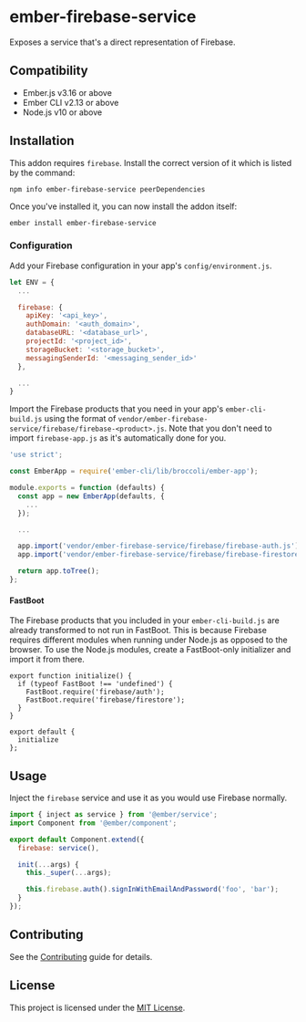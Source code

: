 ember-firebase-service
==============================================================================

Exposes a service that's a direct representation of Firebase.


Compatibility
------------------------------------------------------------------------------

* Ember.js v3.16 or above
* Ember CLI v2.13 or above
* Node.js v10 or above


Installation
------------------------------------------------------------------------------

This addon requires `firebase`. Install the correct version of it which is listed by the command:

```
npm info ember-firebase-service peerDependencies
```

Once you've installed it, you can now install the addon itself:

```
ember install ember-firebase-service
```

### Configuration

Add your Firebase configuration in your app's `config/environment.js`.

```javascript
let ENV = {
  ...

  firebase: {
    apiKey: '<api_key>',
    authDomain: '<auth_domain>',
    databaseURL: '<database_url>',
    projectId: '<project_id>',
    storageBucket: '<storage_bucket>',
    messagingSenderId: '<messaging_sender_id>'
  },

  ...
}
```

Import the Firebase products that you need in your app's `ember-cli-build.js` using the format of `vendor/ember-firebase-service/firebase/firebase-<product>.js`. Note that you don't need to import `firebase-app.js` as it's automatically done for you.

```javascript
'use strict';

const EmberApp = require('ember-cli/lib/broccoli/ember-app');

module.exports = function (defaults) {
  const app = new EmberApp(defaults, {
    ...
  });

  ...

  app.import('vendor/ember-firebase-service/firebase/firebase-auth.js');
  app.import('vendor/ember-firebase-service/firebase/firebase-firestore.js');

  return app.toTree();
};
```

#### FastBoot

The Firebase products that you included in your `ember-cli-build.js` are already transformed to not run in FastBoot. This is because Firebase requires different modules when running under Node.js as opposed to the browser. To use the Node.js modules, create a FastBoot-only initializer and import it from there.

```
export function initialize() {
  if (typeof FastBoot !== 'undefined') {
    FastBoot.require('firebase/auth');
    FastBoot.require('firebase/firestore');
  }
}

export default {
  initialize
};
```

Usage
------------------------------------------------------------------------------

Inject the `firebase` service and use it as you would use Firebase normally.

```javascript
import { inject as service } from '@ember/service';
import Component from '@ember/component';

export default Component.extend({
  firebase: service(),

  init(...args) {
    this._super(...args);

    this.firebase.auth().signInWithEmailAndPassword('foo', 'bar');
  }
});
```

Contributing
------------------------------------------------------------------------------

See the [Contributing](CONTRIBUTING.md) guide for details.


License
------------------------------------------------------------------------------

This project is licensed under the [MIT License](LICENSE.md).
